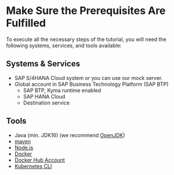 # Make Sure the Prerequisites Are Fulfilled

To execute all the necessary steps of the tutorial, you will need the following systems, services, and tools available:

## Systems & Services

* SAP S/4HANA Cloud system or you can use our mock server.
* Global account in SAP Business Technology Platform (SAP BTP)
  * SAP BTP, Kyma runtime enabled
  * SAP HANA Cloud
  * Destination service

## Tools

* Java (min. JDK16) (we recommend [OpenJDK](https://openjdk.java.net/install/))
* [maven](https://maven.apache.org/install.html)
* [Node.js](https://nodejs.org/en/download/)
* [Docker](https://hub.docker.com/)
* [Docker Hub Account](https://docs.docker.com/get-started/#download-and-install-docker)
* [Kubernetes CLI](https://kubernetes.io/docs/tasks/tools/#kubectl)

